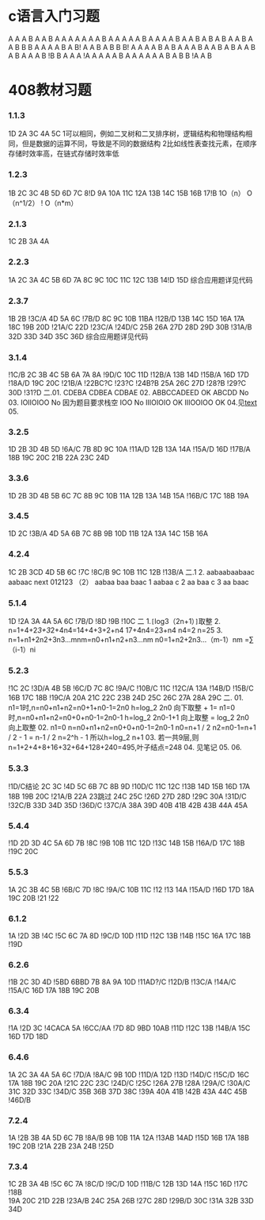 # c语言入门习题

A A A B A 
A B A A A 
A A A A B A 
A A A
A B A A
A A B A A
B A B A B 
A A B 
A A B
B B A
A A A
B A B!
A A B A
B B B!
A A A
A B A B
A A A
B A A
B A B
A A B
A B A
A A B !B
B A A A
!A A A
A A B A 
A A A
A A B
A B B 
!A A B

# 408教材习题

### 1.1.3
1D 2A 3C 4A 5C 
1可以相同，例如二叉树和二叉排序树，逻辑结构和物理结构相同，但是数据的运算不同，导致是不同的数据结构 
2比如线性表查找元素，在顺序存储时效率高，在链式存储时效率低

### 1.2.3
1B 2C 3C 4B 5D 6D 7C 8!D 9A 10A 11C 12A 13B 14C 15B 16B 17!B 
1O（n） O（n^1/2） ! O（n*m）

### 2.1.3
1C 2B 3A 4A 

### 2.2.3
1A 2C 3A 4C 5B 6D 7A 8C 9C 10C 11C 12C 13B 14!D 15D 
综合应用题详见代码

### 2.3.7 
1B 2B !3C/A 4D 5A 6C !7B/D 8C 9C 10B 11BA !12B/D 13B 14C 15D 16A 17A 18C 19B 20D !21A/C 22D !23C/A !24D/C 25B 26A 27D 28D 29D 30B !31A/B 32D 33D 34D 35C 36D
综合应用题详见代码

### 3.1.4
!1C/B 2C 3B 4C 5B 6A 7A 8A !9D/C 10C 11D !12B/A 13B 14D !15B/A 16D 17D !18A/D 19C 20C !21B/A !22BC?C !23?C !24B?B 25A 26C 27D !28?B !29?C 30D !31?D
二.01. 
CDEBA
CDBEA
CDBAE
02.
ABBCCADEED OK
ABCDD No
03.
IOIIOIOO No 因为题目要求栈空
IOO No
IIIOIOIO OK
IIIOOIOO OK
04.见[text](08_data_structure/LinkList1.cpp)
05.

### 3.2.5 
1D 2B 3D 4B 5D !6A/C 7B 8D 9C 10A !11A/D 12B 13A 14A !15A/D 16D !17B/A 18B 19C 20C 21B 22A 23C 24D

### 3.3.6
1D 2B 3D 4B 5B 6C 7C 8B 9C 10B 11A 12B 13A 14B 15A !16B/C 17C 18B 19A

### 3.4.5
1D 2C !3B/A 4D 5A 6B 7C 8B 9B 10D 11B 12A 13A 14C 15B 16A

### 4.2.4
1C 2B 3CD 4D 5B 6C !7C !8C/B 9C 10B 11C 12B !13B/A
二.1
2.
aabaabaabaac
aabaac
next
012123
（2）
    aabaa baa baac
1   aabaa c
2      aa baa c
3          aa baac

### 5.1.4
1D !2A 3A 4A 5A 6C !7B/D !8D !9B !10C
二
1.`[`log3（2n+1）`]`取整
2.
n=1+4+2*3+3*2+4n4=14+4+3+2+n4
17+4n4=23+n4
n4=2
n=25
3.
n=1+n1+2n2+3n3...mnm=n0+n1+n2+n3...nm
n0=1+n2+2n3...（m-1）nm
=∑（i-1）ni

### 5.2.3
!1C 2C !3D/A 4B 5B !6C/D 7C 8C !9A/C !10B/C 11C !12C/A 13A !14B/D !15B/C 16B 
17C 18B !19C/A 20A 21C 22C 23B 24D 25C 26C 27A 28A 29C
二.
01.
n1=1时,n=n0+n1+n2=n0+1+n0-1=2n0
h=log_2 2n0 向下取整 + 1=
n1=0时,n=n0+n1+n2=n0+0+n0-1=2n0-1
h=log_2 2n0-1+1 向上取整 = log_2 2n0 向上取整
02.
n1=0
n=n0+n1+n2=n0+0+n0-1=2n0-1
n0=n+1 / 2
n2=n0-1=n+1 / 2 - 1 = n-1 / 2
n=2^h - 1 所以h=log_2 n+1 
03.
若一共9层,则n=1+2+4+8+16+32+64+128+240=495,叶子结点=248
04.
见笔记
05.
06.

### 5.3.3
!1D/C结论 2C 3C !4D 5C 6B 7C 8B 9D !10D/C 11C 12C !13B 14D 15B 16D
17A 18B 19B 20C !21A/B 22A 23跳过 24C 25C !26D 27D 28D !29C
30A !31D/C !32C/B 33D 34D 35D !36D/C !37C/A 38A 39D 40B 41B 42B 43B
44A 45A

### 5.4.4
!1D 2D 3D 4C 5A 6D 7B !8C !9B 10B 11C 12D !13C
14B 15B !16A/D 17C 18B !19C 20C

### 5.5.3
1A 2C 3B 4C 5B !6B/C 7D !8C !9A/C 10B 11C !12 !13
14A !15A/D !16D 17D 18A 19C 20B !21 !22

### 6.1.2
1A !2D 3B !4C !5C 6C 7A 8D !9C/D 10D !11D !12C 13B
!14B !15C 16A 17C 18B !19D

### 6.2.6
!1B 2C 3D 4D !5BD 6BBD 7B 8A 9A 10D !11AD?/C !12D/B !13C/A
!14A/C !15A/C 16D 17A 18B 19C 20B

### 6.3.4
!1A !2D 3C !4CACA 5A !6CC/AA !7D 8D 9BD 10AB !11D !12C 13B 
!14B/A 15C 16D 17D 18D

### 6.4.6
1A 2C 3A 4A 5A 6C !7D/A !8A/C 9B 10D !11D/A 12D !13D !14D/C 
!15C/D 16C 17A 18B 19C 20A !21C 22C 23C !24D/C !25C
!26A 27B !28A !29A/C !30A/C 31C 32D 33C !34D/C 35B
36B 37D 38C !39A 40A 41B !42B 43A 44C 45B !46D/B

### 7.2.4
1A !2B 3B 4A 5D 6C 7B !8A/B 9B 10B 11A 12A !13AB
14AD !15D 16B 17A 18B 19C 20B !21A 22B 23A 24B !25D

### 7.3.4
1C 2B 3A 4B !5C 6C 7A !8C/D !9C/D 10D 
!11B/C 12B 13D 14A !15C 16D !17C !18B  
19A 20C 21D 22B !23A/B 24C 25A 26B 
!27C 28D !29B/D 30C !31A 32B 33D 34D


